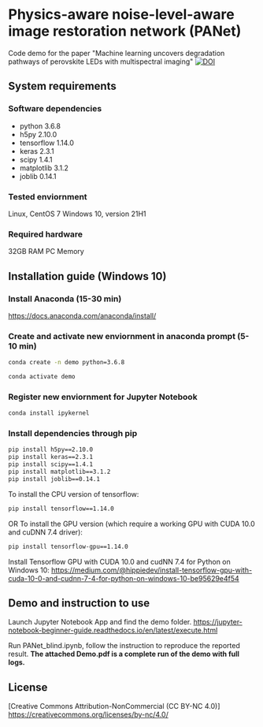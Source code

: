 # Physics-aware noise-level-aware image restoration network (PANet)
Code demo for the paper "Machine learning uncovers degradation pathways of perovskite LEDs with multispectral imaging"
[![DOI](https://zenodo.org/badge/681432757.svg)](https://zenodo.org/badge/latestdoi/681432757)

## System requirements

### Software dependencies
- python 3.6.8
- h5py 2.10.0
- tensorflow 1.14.0
- keras 2.3.1
- scipy 1.4.1
- matplotlib 3.1.2
- joblib 0.14.1

### Tested enviornment
Linux, CentOS 7
Windows 10, version 21H1

### Required hardware
32GB RAM PC Memory

## Installation guide (Windows 10)

### Install Anaconda (15-30 min)
https://docs.anaconda.com/anaconda/install/

### Create and activate new enviornment in anaconda prompt (5-10 min)
```bash
conda create -n demo python=3.6.8
```
```bash
conda activate demo
```

### Register new enviornment for Jupyter Notebook
```bash
conda install ipykernel
```

### Install dependencies through pip
```bash
pip install h5py==2.10.0
pip install keras==2.3.1
pip install scipy==1.4.1
pip install matplotlib==3.1.2
pip install joblib==0.14.1
```

To install the CPU version of tensorflow:
```bash
pip install tensorflow==1.14.0
```

OR To install the GPU version (which require a working GPU with CUDA 10.0 and cuDNN 7.4 driver):
```bash
pip install tensorflow-gpu==1.14.0
```

Install Tensorflow GPU with CUDA 10.0 and cudNN 7.4 for Python on Windows 10: https://medium.com/@hippiedev/install-tensorflow-gpu-with-cuda-10-0-and-cudnn-7-4-for-python-on-windows-10-be95629e4f54

## Demo and instruction to use

Launch Jupyter Notebook App and find the demo folder.
https://jupyter-notebook-beginner-guide.readthedocs.io/en/latest/execute.html

Run PANet_blind.ipynb, follow the instruction to reproduce the reported result. 
**The attached Demo.pdf is a complete run of the demo with full logs.**

## License

[Creative Commons Attribution-NonCommercial (CC BY-NC 4.0)]
https://creativecommons.org/licenses/by-nc/4.0/